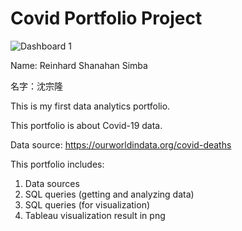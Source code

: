 # Covid Portfolio Project

![Dashboard 1](https://github.com/ReinhardShen/Covid-Portfolio-Project/assets/139752072/2050e6a5-4921-48a3-a15e-356c8143ad9c)

Name: Reinhard Shanahan Simba

名字：沈宗隆

This is my first data analytics portfolio.

This portfolio is about Covid-19 data.

Data source:
https://ourworldindata.org/covid-deaths

This portfolio includes:
1. Data sources
2. SQL queries (getting and analyzing data)
3. SQL queries (for visualization)
4. Tableau visualization result in png
